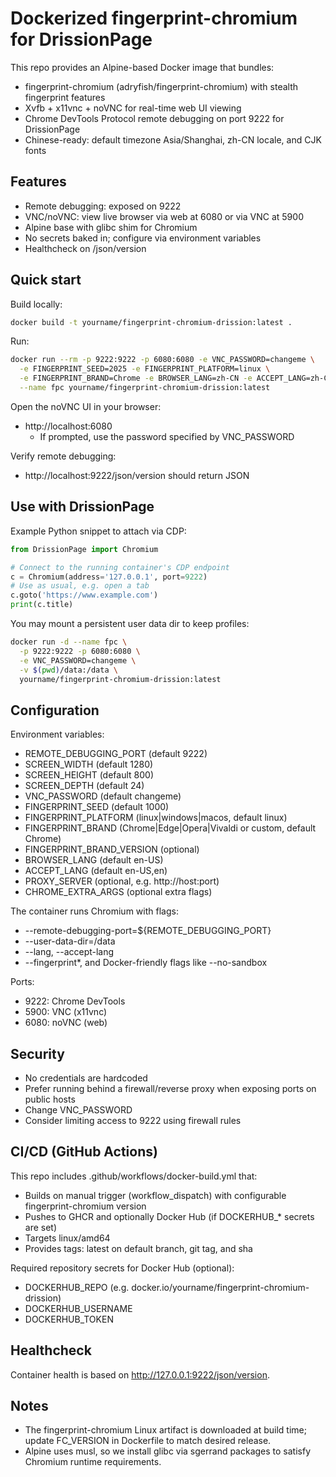 # Dockerized fingerprint-chromium for DrissionPage

This repo provides an Alpine-based Docker image that bundles:
- fingerprint-chromium (adryfish/fingerprint-chromium) with stealth fingerprint features
- Xvfb + x11vnc + noVNC for real-time web UI viewing
- Chrome DevTools Protocol remote debugging on port 9222 for DrissionPage
- Chinese-ready: default timezone Asia/Shanghai, zh-CN locale, and CJK fonts

## Features

- Remote debugging: exposed on 9222
- VNC/noVNC: view live browser via web at 6080 or via VNC at 5900
- Alpine base with glibc shim for Chromium
- No secrets baked in; configure via environment variables
- Healthcheck on /json/version

## Quick start

Build locally:

```bash
docker build -t yourname/fingerprint-chromium-drission:latest .
```

Run:

```bash
docker run --rm -p 9222:9222 -p 6080:6080 -e VNC_PASSWORD=changeme \
  -e FINGERPRINT_SEED=2025 -e FINGERPRINT_PLATFORM=linux \
  -e FINGERPRINT_BRAND=Chrome -e BROWSER_LANG=zh-CN -e ACCEPT_LANG=zh-CN,zh \
  --name fpc yourname/fingerprint-chromium-drission:latest
```

Open the noVNC UI in your browser:
- http://localhost:6080
  - If prompted, use the password specified by VNC_PASSWORD

Verify remote debugging:
- http://localhost:9222/json/version should return JSON

## Use with DrissionPage

Example Python snippet to attach via CDP:

```python
from DrissionPage import Chromium

# Connect to the running container's CDP endpoint
c = Chromium(address='127.0.0.1', port=9222)
# Use as usual, e.g. open a tab
c.goto('https://www.example.com')
print(c.title)
```

You may mount a persistent user data dir to keep profiles:

```bash
docker run -d --name fpc \
  -p 9222:9222 -p 6080:6080 \
  -e VNC_PASSWORD=changeme \
  -v $(pwd)/data:/data \
  yourname/fingerprint-chromium-drission:latest
```

## Configuration

Environment variables:
- REMOTE_DEBUGGING_PORT (default 9222)
- SCREEN_WIDTH (default 1280)
- SCREEN_HEIGHT (default 800)
- SCREEN_DEPTH (default 24)
- VNC_PASSWORD (default changeme)
- FINGERPRINT_SEED (default 1000)
- FINGERPRINT_PLATFORM (linux|windows|macos, default linux)
- FINGERPRINT_BRAND (Chrome|Edge|Opera|Vivaldi or custom, default Chrome)
- FINGERPRINT_BRAND_VERSION (optional)
- BROWSER_LANG (default en-US)
- ACCEPT_LANG (default en-US,en)
- PROXY_SERVER (optional, e.g. http://host:port)
- CHROME_EXTRA_ARGS (optional extra flags)

The container runs Chromium with flags:
- --remote-debugging-port=${REMOTE_DEBUGGING_PORT}
- --user-data-dir=/data
- --lang, --accept-lang
- --fingerprint*, and Docker-friendly flags like --no-sandbox

Ports:
- 9222: Chrome DevTools
- 5900: VNC (x11vnc)
- 6080: noVNC (web)

## Security
- No credentials are hardcoded
- Prefer running behind a firewall/reverse proxy when exposing ports on public hosts
- Change VNC_PASSWORD
- Consider limiting access to 9222 using firewall rules

## CI/CD (GitHub Actions)

This repo includes .github/workflows/docker-build.yml that:

- Builds on manual trigger (workflow_dispatch) with configurable fingerprint-chromium version
- Pushes to GHCR and optionally Docker Hub (if DOCKERHUB_* secrets are set)
- Targets linux/amd64
- Provides tags: latest on default branch, git tag, and sha

Required repository secrets for Docker Hub (optional):
- DOCKERHUB_REPO (e.g. docker.io/yourname/fingerprint-chromium-drission)
- DOCKERHUB_USERNAME
- DOCKERHUB_TOKEN

## Healthcheck
Container health is based on http://127.0.0.1:9222/json/version.

## Notes
- The fingerprint-chromium Linux artifact is downloaded at build time; update FC_VERSION in Dockerfile to match desired release.
- Alpine uses musl, so we install glibc via sgerrand packages to satisfy Chromium runtime requirements.

